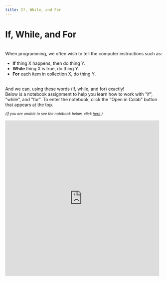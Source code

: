 ```yaml
---
title: If, While, and For
---
```


# If, While, and For

<br>
When programming, we often wish to tell the computer instructions such as:
<ul>
  <li><b>If</b> thing X happens, then do thing Y.</li>
  <li><b>While</b> thing X is true, do thing Y.</li>
  <li><b>For</b> each item in collection X, do thing Y.</li>
</ul>

<br>
And we can, using these words (if, while, and for) exactly!

<br>
Below is a notebook assignment to help you learn how to work with "if", "while", and "for". To enter the notebook, click the "Open in Colab" button that appears at the top.

<small><i>(If you are unable to see the notebook below, click <a href='https://nbviewer.jupyter.org/github/jpskycak/aihigh/blob/master/intro-to-ai/codingBootcamp_ifWhileFor.ipynb'>here</a>.)</i></small>

<iframe src="https://nbviewer.jupyter.org/github/jpskycak/aihigh/blob/master/intro-to-ai/codingBootcamp_ifWhileFor.ipynb" style="display: block; width: 98%; height: 500px;" frameborder="0" marginheight="0" marginwidth="0" align="center">Loading...</iframe>
